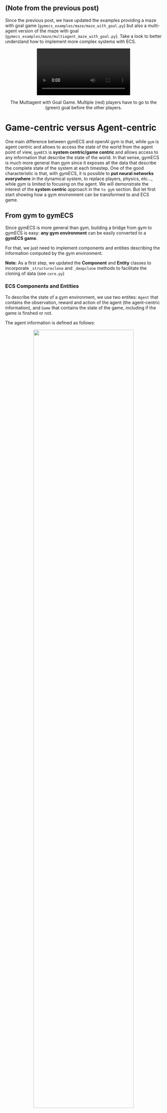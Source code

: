 
## (Note from the previous post)

Since the previous post, we have updated the examples providing a maze with goal game (`gymecs_examples/maze/maze_with_goal.py`) but also a multi-agent version of the maze with goal (`gymecs_examples/maze/multiagent_maze_with_goal.py`). Take a look to better understand how to implement more complex systems with ECS.

<p style="text-align: center;"><video autoplay loop src="https://github.com/ludc/video_games_and_deep_reinforcement_learning/raw/main/docs/assets/post2_multiagent_video.mkv" controls="controls" style="max-width: 640px;">
</video></p>
<p style="text-align: center;">The Multiagent with Goal Game. Multiple (red) players have to go to the (green) goal before the other players.</p>

# Game-centric versus Agent-centric

One main difference between gymECS and openAI gym is that, while `gym` is agent centric and allows to access the state of the world from the agent point of view, `gymECS` is **system centric/game centric** and allows access to any information that describe the state of the world. In that sense, gymECS is much more general than gym since it exposes all the data that describe the complete state of the system at each timestep. One of the good characteristic is that, with gymECS, it is possible to **put neural networks everywhere** in the dynamical system, to replace players, physics, etc..., while gym is limited to focusing on the agent. We will demonstrate the interest of the **system centric** approach in the `to gym` section. But let first start showing how a gym environment can be transformed to and ECS game. 

## From gym to gymECS

Since gymECS is more general than gym, building a bridge from gym to gymECS is easy: **any gym environment** can be easily converted to a **gymECS game**. 

For that, we just need to implement components and entities describing the information computed by the gym environment. 

**Note:** As a first step, we updated the **Component** and **Entity** classes to incorporate `_structureclone` and `_deepclone` methods to facilitate the cloning of data (see `core.py`)

### ECS Components and Entities

To describe the state of a gym environment, we use two entites: `Agent` that contains the observation, reward and action of the agent (the agent-centric information), and `Game` that contains the state of the game, including if the game is finshed or not.

The agent information is defined as follows:

<p style="text-align: center;"><img  src="https://github.com/ludc/video_games_and_deep_reinforcement_learning/raw/main/docs/assets/post2_agent.png" width="80%"/></p>

<p align='center'> <em>The components and entity to describe an agent in a gym environment</em></p>

For the game state, we will include the `done` information, but also the timestep of the game. Since the ECS exposes all the data, the `gym.Env` is also contained in the `World` as a `GameEnv` component that makes it usable by system.

<p style="text-align: center;"><img  src="https://github.com/ludc/video_games_and_deep_reinforcement_learning/raw/main/docs/assets/post2_game.png" width="50%"/></p>

<p align='center'> <em>The components and entity to describe a game state</em></p>

### ECS System

To update the state of our game, we need to define a `step` system. This sytem will read the `action` information, and execute it to compute update the world.


<p style="text-align: center;"><img  src="https://github.com/ludc/video_games_and_deep_reinforcement_learning/raw/main/docs/assets/post2_system.png" width="150%"/></p>

<p align='center'> <em>The Step system to execute one step of the environment</em></p>

### ECS Game

The resulting game can then be defined as follows. 

<p style="text-align: center;"><img  src="https://github.com/ludc/video_games_and_deep_reinforcement_learning/raw/main/docs/assets/post2_gamee.png" width="150%"/></p>

<p align='center'> <em>The Game capturing a gym.Env</em></p>

### Playing with the game

To test the game, we need to define a system modeling the player. In our case, it is a simple random player with 2 actions.

<p style="text-align: center;"><img  src="https://github.com/ludc/video_games_and_deep_reinforcement_learning/raw/main/docs/assets/post2_player.png" width="150%"/></p>

<p align='center'> <em>The Game capturing a gym.Env</em></p>

The final loop to test our game is the following:


<p style="text-align: center;"><img  src="https://github.com/ludc/video_games_and_deep_reinforcement_learning/raw/main/docs/assets/post2_loop.png" width="150%"/></p>

<p align='center'> <em>The Game capturing a gym.Env</em></p>

<p style="text-align: center;"><video src="https://github.com/ludc/video_games_and_deep_reinforcement_learning/raw/main/docs/assets/post2_video1.mkv" controls="controls" style="max-width: 1600px;">
</video></p>


### A few words

It is very simple  to cast any gym environment to a `gymecs.Game` and we provide a generic wrapper. A similar wrapper can be easily made for other interfaces like deepmind lab for instance. gymecs thus provides a unified API for dynamical systems, making my life much easier ! But gymECS can represent dynamical systems much more complex than **agent centric** frameworks. 

## From gymECS to openAI gym

The reverse path from the ECS to gym is the most interesting property. Indeed, as stated before, gymECS is **system centric** while many RL frameworks including openAI gym are **agent centric**. But in a game, we may want to control different stuffs, not only a single agent: a bot, a part of the game logics, multiple bots at once, etc.... gymECS allows to do that, but not openAI gym.


To move from the **system centric** to the **agent centric** point of view (from gymECS to gym), we need to specify what is the `agent` in the game, what are its observations, reward, etc... It means that one gymECS game can be transformed in multiple gym environments depending on what we decide the `agent` to be.

### The Maze Game
To convert our simple maze game to a gym environments, we first define the following class and abstract methods:

<p style="text-align: center;"><img  src="https://github.com/ludc/video_games_and_deep_reinforcement_learning/raw/main/docs/assets/post2_togym1.png" width="80%"/></p>
<p align='center'> <em>The gym.Env class to capture a game as a gym environments (see complete code in togym.py)</em></p>

Then, a maze game can be matched to a gym environment as follows:

For that, we define the follwing class and abstract methods:
<p style="text-align: center;"><img  src="https://github.com/ludc/video_games_and_deep_reinforcement_learning/raw/main/docs/assets/post2_togym2.png" width="100%"/></p>
<p align='center'> <em>Casting our Maze as a gym environment. The observation will be the X,Y position of the agent.</em></p>

To execute this example: `python gymecs\gymecs\togym.py`

### The MultiAgent Maze Game - Single Agent point of view

Let us now take the multi agent maze game as an example. In this game (`gymecs_examples/maze/multiagent_maze_with_goal.py`), there are multiple agents trying to reach the goal. So there are multiple ways to convert this game to a gym environments: maybe we want to focus on one of the agents, maybe with want to learn the multiple agents as one agent at once, etc.... 

First case: we focus on a single agent. In that case, the implementations is made as follows (see `gymecs_examples/maze/gym_multiagemt_maze_with_goal_singleagent_pointofview.py`):

<p style="text-align: center;"><img  src="https://github.com/ludc/video_games_and_deep_reinforcement_learning/raw/main/docs/assets/post2_ma1.png" width="150%"/></p>
<p align='center'> <em>Casting our Multiagent Maze as a gym environment focusing on a single agent</em></p>

In addition, we have to take care about who is in charge of controlling the other agents. To do that, we can put the dynamics of the other agents directly in the game: 

<p style="text-align: center;"><img  src="https://github.com/ludc/video_games_and_deep_reinforcement_learning/raw/main/docs/assets/post2_ma2.png" width="150%"/></p>
<p align='center'> <em>Putting othe players dynamics in the game</em></p>

The main function is thus:
<p style="text-align: center;"><img  src="https://github.com/ludc/video_games_and_deep_reinforcement_learning/raw/main/docs/assets/post2_ma3.png" width="150%"/></p>
<p align='center'> <em>Putting othe players dynamics in the game</em></p>

### The MultiAgent Maze Game - All Agents point of view

But maybe we want to learn to control all the agents simultaneously in a synchronous way. In that case, we can also adapt the gymECS game to take control of all the agents, providing a vector of actions to the resulting gym environment (see `gymecs_examples/maze/gym_multiagemt_maze_with_goal_allagents_pointofview.py`):

<p style="text-align: center;"><img  src="https://github.com/ludc/video_games_and_deep_reinforcement_learning/raw/main/docs/assets/post2_ma4.png" width="150%"/></p>
<p align='center'> <em>Putting othe players dynamics in the game</em></p>

The main function is simply:
<p style="text-align: center;"><img  src="https://github.com/ludc/video_games_and_deep_reinforcement_learning/raw/main/docs/assets/post2_ma5.png" width="150%"/></p>
<p align='center'> <em>Putting othe players dynamics in the game</em></p>


## Conclusion

Building bridges between existing frameworks and the gymECS one is easy. But, one interesting property is that gymECS is **game centric** and thus much less restricted than openAI gym, letting anyone define on which aspect of the game he/she wants to work on. As defended previously in [the SALINA library](https://arxiv.org/pdf/2110.07910.pdf), reinforcement learning has provided the `environment/agent` formalism which is in fact very restricted. 

I advocate to consider that a dynamical system (or an ECS) is a combination of many multiple dynamics functions, and reinforcement learning is one potential set of algortihms to learn one or multiple of these functions (that are usually called `agent` in RL) while letting the other functions fixed (the `environment`). This can be seen as a useless semantic debate, but actually, I think that considering the objects we manipulate as `dynamic systems/ECS` instead of `agent+environment` opens many different interesting directions. In that view, learning the environment dynamics, the physics, the bot, the agent, the rendering, etc.... is the same, and it makes everything much simpler. 

The next post will be about 3D rendering. 







